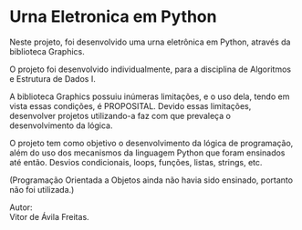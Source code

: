 # Urna Eletronica em Python
 Neste projeto, foi desenvolvido uma urna eletrônica em Python, através da biblioteca Graphics.

 O projeto foi desenvolvido individualmente, para a disciplina de Algoritmos e Estrutura de Dados I.

 A biblioteca Graphics possuiu inúmeras limitações, e o uso dela, tendo em vista essas condições, é PROPOSITAL. Devido essas limitações, desenvolver projetos utilizando-a faz com que prevaleça o desenvolvimento da lógica.

 O projeto tem como objetivo o desenvolvimento da lógica de programação, além do uso dos mecanismos da linguagem Python que foram ensinados até então. Desvios condicionais, loops, funções, listas, strings, etc. 
 
 (Programação Orientada a Objetos ainda não havia sido ensinado, portanto não foi utilizada.)


Autor: <br> Vitor de Ávila Freitas.